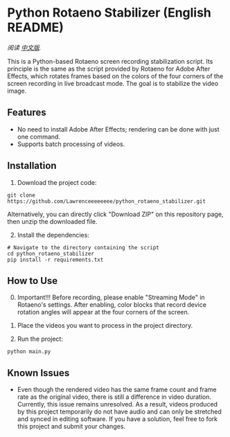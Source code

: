 # Python Rotaeno Stabilizer (English README)

*阅读 [中文版](README.md).*

This is a Python-based Rotaeno screen recording stabilization script. Its principle is the same as the script provided by Rotaeno for Adobe After Effects, which rotates frames based on the colors of the four corners of the screen recording in live broadcast mode. The goal is to stabilize the video image.

## Features

- No need to install Adobe After Effects; rendering can be done with just one command.
- Supports batch processing of videos.

## Installation

1. Download the project code:
```shell
git clone https://github.com/Lawrenceeeeeeee/python_rotaeno_stabilizer.git
```
Alternatively, you can directly click "Download ZIP" on this repository page, then unzip the downloaded file.

2. Install the dependencies:
```shell
# Navigate to the directory containing the script
cd python_rotaeno_stabilizer
pip install -r requirements.txt
```

## How to Use

0. Important!!! Before recording, please enable "Streaming Mode" in Rotaeno's settings. After enabling, color blocks that record device rotation angles will appear at the four corners of the screen.

1. Place the videos you want to process in the project directory.

2. Run the project:
```shell
python main.py
```

## Known Issues
- Even though the rendered video has the same frame count and frame rate as the original video, there is still a difference in video duration. Currently, this issue remains unresolved. As a result, videos produced by this project temporarily do not have audio and can only be stretched and synced in editing software. If you have a solution, feel free to fork this project and submit your changes.